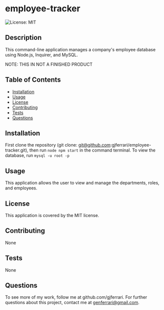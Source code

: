 # employee-tracker

![License: MIT](https://img.shields.io/badge/License-MIT-yellow.svg)

## Description

This command-line application manages a company's employee database using Node.js, Inquirer, and MySQL.

NOTE: THIS IN NOT A FINISHED PRODUCT

## Table of Contents

- [Installation](#installation)
- [Usage](#usage)
- [License](#license)
- [Contributing](#contributing)
- [Tests](#tests)
- [Questions](#questions)

## Installation

First clone the repository (git clone: git@github.com:gjferrari/employee-tracker.git), then run `node npm start` in the command terminal. To view the database, run `mysql -u root -p`

## Usage

This application allows the user to view and manage the departments, roles, and employees.

## License

This application is covered by the MIT license.

## Contributing

None

## Tests

None

## Questions

To see more of my work, follow me at github.com/gjferrari.
For further questions about this project, contact me at genferrari@gmail.com.
